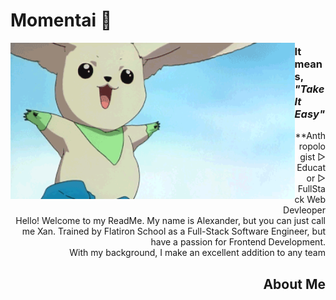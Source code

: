 # Momentai 🌿

<img height="250" align="left" alt="GIF" src="/assests/Terriermon2.gif">

### It means, _"Take It Easy"_

<div align="right">
**Anthropologist ▷ Educator ▷ FullStack Web Devleoper
<br>
Hello! Welcome to my ReadMe. My name is Alexander, but you can just call me Xan. Trained by Flatiron School as a Full-Stack Software Engineer, but have a passion for Frontend Development.
<br>
With my background, I make an excellent addition to any team 
<br>
<div>

## About Me

